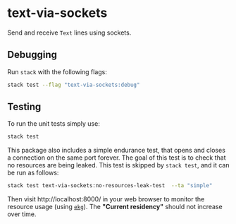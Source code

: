 # text-via-sockets
Send and receive `Text` lines using sockets.

## Debugging

Run `stack` with the following flags:

```sh
stack test --flag "text-via-sockets:debug"
```

## Testing

To run the unit tests simply use:

```sh
stack test
```

This package also includes a simple endurance test, that opens and closes a
connection on the same port forever. The goal of this test is to check that no
resources are being leaked. This test is skipped by `stack test`, and it can be
run as follows:

```sh
stack test text-via-sockets:no-resources-leak-test  --ta "simple"
```

Then visit http://localhost:8000/ in your web browser to monitor the resource
usage (using [`ekg`](https://hackage.haskell.org/package/ekg)). The __"Current
residency"__ should not increase over time.
